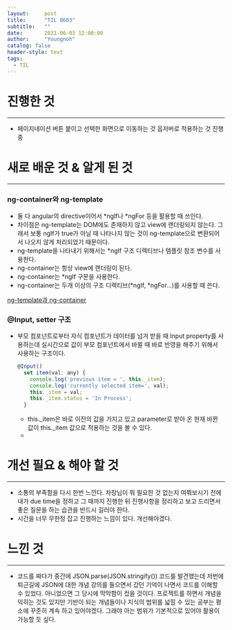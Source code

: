 ```yaml
---
layout:     post
title:      "TIL 0603"
subtitle:   ""
date:       2021-06-03 12:00:00
author:     "Youngnoh"
catalog: false
header-style: text
tags:
  - TIL
---
```


# 진행한 것

---

- 페이지네이션 버튼 붙이고 선택한 화면으로 이동하는 것 옵저버로 적용하는 것 진행 중

# 새로 배운 것 & 알게 된 것

---

### ng-container와 ng-template

- 둘 다 angular의 directive이어서 *ngIf나 *ngFor 등을 활용할 때 쓰인다.
- 차이점은 ng-template는 DOM에도 존재하지 않고 view에 랜더링되지 않는다. 그래서 보통 ngIf가 true가 아닐 때 나타나지 않는 것이 ng-template으로 변환되어서 나오지 않게 처리되었기 때문이다.
- ng-template을 나타내기 위해서는 *ngIf 구조 디렉티브나 템플릿 참조 변수를 사용한다.
- ng-container는  항상 view에 랜더링이 된다.
- ng-container는 *ngIf 구문을 사용한다.
- ng-container는 두개 이상의 구조 디렉티브(*ngIf, *ngFor...)를 사용할 때 쓴다.

[ng-template과 ng-container](https://medium.com/sjk5766/ng-template%EA%B3%BC-ng-container-fb913ff1984d)

### @Input, setter 구조

- 부모 컴포넌트로부터 자식 컴포넌트가 데이터를 넘겨 받을 때 Input property를 사용하는데 실시간으로 값이  부모 컴포넌트에서 바뀔 때 바로 반영을 해주기 위해서 사용하는 구조이다.

    ```jsx
    @Input()
      set item(val: any) {
        console.log('previous item = ', this._item);
        console.log('currently selected item=', val);
        this._item = val;
        this._item.status = 'In Process';
      }
    ```

    - this._item은 바로 이전의 값을 가지고 있고 parameter로 받아 온 현재 바뀐 값이 this._item 값으로 적용하는 것을 볼 수 있다.
    - 

# 개선 필요 & 해야 할 것

---

- 소통의 부족함을 다시 한번 느낀다. 차장님이 뭐 필요한 것 없는지 여쭤보시기 전에 내가 due time을 정하고 그 때까지 진행한 뒤 진행사항을 정리하고 보고 드리면서 좋은 질문을 하는 습관을 반드시 길러야 한다.
- 시간을 너무 무한정 잡고 진행하는 느낌이 있다. 개선해야겠다.

# 느낀 것

---

- 코드를 짜다가 중간에 JSON.parse(JSON.stringify()) 코드를 발견했는데 저번에 퇴근길에 JSON에 대한 개념 강의를 들으면서 갔던 기억이 나면서 코드를 이해할 수 있었다. 아니었으면 그 당시에 막막함이 컸을 것이다. 프로젝트를 하면서 개념을 익히는 것도 있지만 기반이 되는 개념들이나 지식의 범위를 넓힐 수 있는 공부는 평소에 꾸준히 계속 하고 있어야겠다. 그래야 아는 범위가 기본적으로 있어야 활용이 가능할 듯 싶다.

